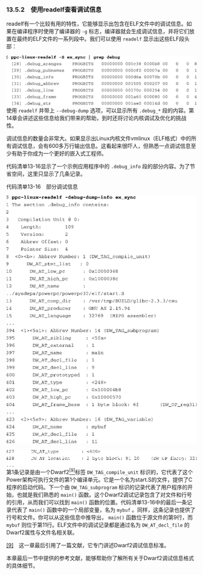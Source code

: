 ### 13.5.2　使用readelf查看调试信息

readelf有一个比较有用的特性，它能够显示出包含在ELF文件中的调试信息。如果在编译程序时使用了编译器的 `-g` 标志，编译器就会生成调试信息，并将它们放置在最终的ELF文件的一系列段中。我们可以使用 `readelf` 显示出这些ELF段头部：



![369.png](../images/369.png)
使用 `readelf` 并带上 `--debug-dump` 选项，可以显示所有 `.debug_*` 段的内容。第14章会讲述这些信息给我们带来的帮助，到时还将讨论内核调试及优化的挑战性。

调试信息的数量会非常大。如果显示出Linux内核文件vmlinux（ELF格式）中的所有调试信息，会有600多万行输出信息。这看起来很吓人，但熟悉一点调试信息至少有助于你成为一个更好的嵌入式工程师。

代码清单13-16显示了一个示例应用程序中的 `.debug_info` 段的部分内容。为了节省空间，这里只显示了几条记录。

代码清单13-16　部分调试信息



![370.png](../images/370.png)


![371.png](../images/371.png)
第1条记录是由一个Dwarf2<a class="my_markdown" href="['#anchor139']"><sup class="my_markdown">[9]</sup></a>标签 `DW_TAG_compile_unit` 标识的，它代表了这个Power架构可执行文件的第1个编译单元。它是一个名为start.S的文件，提供了C程序的启动代码。下一个由 `DW_TAG_subprogram` 标识的记录代表了用户程序的开始，也就是我们熟悉的 `main()` 函数。这个Dwarf2调试记录包含了对文件和行号的引用，从而我们可以找到 `main()` 函数的位置。代码清单13-16中的最后一条记录代表了 `main()` 函数中的一个局部变量，名为 `mybuf` 。同样，这条记录也提供了行号和文件。你可以从这些信息中推导出， `main()` 函数位于源文件的第9行，而 `mybuf` 则位于第11行。ELF文件中的调试记录都是通过名为 `DW_AT_decl_file` 的Dwarf2属性与文件名相关联。

<a class="my_markdown" href="['#ac139']">[9]</a>　这一章最后引用了一篇文献，它专门讲述Dwarf2调试信息标准。

本章最后一节中提供的参考文献，能够帮助你了解所有关于Dwarf2调试信息格式的具体细节。

